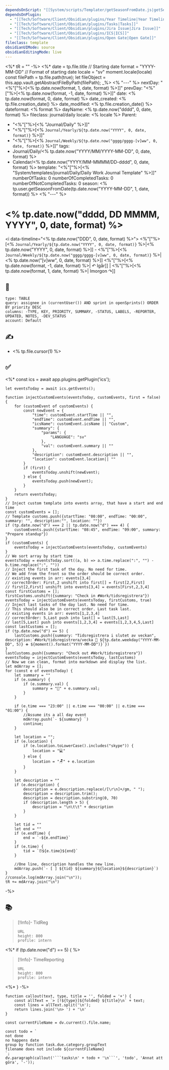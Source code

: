 ```yaml
---
dependsOnScript: "[[System/scripts/Templater/getSeasonFromDate.js|getSeasonFromDate.js]]"
dependsOnPlugin:
  - "[[Tech/Software/Client/Obsidian/plugins/Year Timeline|Year Timeline]]"
  - "[[Tech/Software/Client/Obsidian/plugins/Tasks|Tasks]]"
  - "[[Tech/Software/Client/Obsidian/plugins/Jira Issue|Jira Issue]]"
  - "[[Tech/Software/Client/Obsidian/plugins/ICS|ICS]]"
  - "[[Tech/Software/Client/Obsidian/plugins/Open Gate|Open Gate]]"
fileclass: template
obsidianUIMode: source
obsidianEditingMode: live
---
```

<%* tR = "" -%>
<%*
	date = tp.file.title // Starting date
	format = "YYYY-MM-DD" // Format of starting date
	locale = "sv"
	moment.locale(locale)
	const filePath = tp.file.path(true);
	let fileObject = this.app.vault.getAbstractFileByPath(filePath);
_%>
<% "---" %>
nextDay: "<%"["%>[<% tp.date.now(format, 1, date, format) %>]]"
prevDay: "<%"["%>[<% tp.date.now(format, -1, date, format) %>]]"
date: <% tp.date.now(format, 0, date, format) %>
date_created: <% tp.file.creation_date() %>
date_modified: <% tp.file.creation_date() %>
dateformat: <% format %>
dayName: <% tp.date.now("dddd", 0, date, format) %>
fileclass: journal/daily
locale: <% locale %>
Parent:
- "<%"["%>[<% "Journal/Daily" %>]]"
- "<%"["%>[<% `Journal/Yearly/${tp.date.now("YYYY", 0, date, format)}` %>]]"
- "<%"["%>[<% `Journal/Weekly/${tp.date.now("gggg/gggg-[v]ww", 0, date, format)}` %>]]"
tags:
- Journal/Daily/<% tp.date.now("YYYY/MM/YYYY-MM-DD", 0, date, format) %>
- Calendar/<% tp.date.now("YYYY/MM-MMMM/DD-dddd", 0, date, format) %>
template: "<%"["%>[<% "System/templates/journal/Daily/Daily Work Journal Template" %>]]"
numberOfTasks: 0
numberOfCompletedTasks: 0
numberOfNotCompletedTasks: 0
season: <% tp.user.getSeasonFromDate(tp.date.now("YYYY-MM-DD", 1, date, format)) %>
<% "---" %>
# <% tp.date.now("dddd, DD MMMM, YYYY", 0, date, format) %>

<i data-timeline="<% tp.date.now("DDD", 0, date, format) %>"></i>
<%"["%>[<% `Journal/Yearly/${tp.date.now("YYYY", 0, date, format)}` %>|<% tp.date.now("YYYY", 0, date, format) %>]] - <%"["%>[<% `Journal/Weekly/${tp.date.now("gggg/gggg-[v]ww", 0, date, format)}` %>|<% tp.date.now("[v]ww", 0, date, format) %>]]
<%"["%>[<% tp.date.now(format, -1, date, format) %>| ↶ Igår]] | <%"["%>[<% tp.date.now(format, 1, date, format) %>| Imorgon ↷]]

## 🎯

```jira-search
type: TABLE
query: assignee in (currentUser()) AND sprint in openSprints() ORDER BY priority DESC
columns: -TYPE, KEY, PRIORITY, SUMMARY, -STATUS, LABELS, -REPORTER, UPDATED, NOTES, -DEV_STATUS
account: Default
```

## ✍️

- <% tp.file.cursor(1) %>

## ✅
<%*
    const ics = await app.plugins.getPlugin('ics');
    
    let eventsToday = await ics.getEvents();
    
    function injectCustomEvents(eventsToday, customEvents, first = false) {
        for (customEvent of customEvents) {
            const newEvent = {
                "time": customEvent.startTime || "",
                "endTime": customEvent.endTime || "",
                "icsName": customEvent.icsName || "Custom",
                "summary": {
                    "params": {
                        "LANGUAGE": "sv"
                    },
                    "val": customEvent.summary || ""
                },
                "description": customEvent.description || "",
                "location": customEvent.location|| ""
            }
            if (first) {
                eventsToday.unshift(newEvent);
            } else {
                eventsToday.push(newEvent);
            }
        }
        return eventsToday;
    }
    // Inject custom template into events array, that have a start and end time
    const customEvents = [];
    // Template customs.push({startTime: "00:00", endTime: "00:00", summary: "", description:"", location: ""})
    if (tp.date.now("d") === 2 || tp.date.now("d") === 4) {
        customEvents.push({startTime: "08:45", endTime: "09:00", summary: "Prepare standup"})
    }
    if (customEvents) {
        eventsToday = injectCustomEvents(eventsToday, customEvents)
    }
    // We sort array by start time
    eventsToday = eventsToday.sort((a, b) => a.time.replace(":", "") - b.time.replace(":", ""))
    // Inject the first task of the day. No need for time.
    // We add from the front so the order should be correct order.
    // existing events in arr: events[3,4]
    // correctOrder: First,2 unshift into first[] = first[2,First]
    // first[2,First] unshift into events[3,4] = events[First,2,3,4]
    const firstCustoms = [];
    firstCustoms.unshift({summary: "Check in #Work/tidsregistrera"})
    eventsToday = injectCustomEvents(eventsToday, firstCustoms, true)
    // Inject last tasks of the day last. No need for time.
    // This should also be in correct order. Last task last.
    // existing events in arr: events[1,2,3,4]
    // correctOrder: 5,Last push into last[] = last[5,Last]
    // last[5,Last] push into events[1,2,3,4] = events[1,2,3,4,5,Last]
    const lastCustoms = [];
    if (tp.date.now("d") == 5) {
        lastCustoms.push({summary: "Tidsregistrera i slutet av veckan", description:`#Work/tidsregistrera/vecka 📅 ${tp.date.weekday("YYYY-MM-DD", 5)} ➕ ${moment().format("YYYY-MM-DD")}`})
    }
    lastCustoms.push({summary: "Check out #Work/tidsregistrera"})
    eventsToday = injectCustomEvents(eventsToday, lastCustoms)
    // Now we can clean, format into markdown and display the list.
    let mdArray = [];
    for (const e of eventsToday) {
        let summary = ""
        if (e.summary) {
            if (e.summary.val) {
                summary = "💬" + e.summary.val;
            }
        }
        
        if (e.time === "23:00" || e.time === "00:00" || e.time === "01:00") {
            //Assume its a all day event
            mdArray.push(`- ${summary} `)
            continue;
        }
        
        let location = "";
        if (e.location) {
            if (e.location.toLowerCase().includes("skype")) {
                location = "💻"
            } else {
                location = "🪑" + e.location
            }
        }
        
        let description = ""
        if (e.description) {
            description = e.description.replace(/[\r\n]+/gm, " ");
            description = description.trim();
            description = description.substring(0, 70)
            if (description.length > 5) {
                description = "\n\t\t" + description
            }
        }
        
        let tid = ""
        let end = ""
        if (e.endTime) {
            end = `-${e.endTime}`
        }
        if (e.time) {
            tid = `⏰${e.time}${end}`    
        }
        
        //One line, description handles the new line.
        mdArray.push(`- [ ] ${tid} ${summary}${location}${description}`)
    }
    //console.log(mdArray.join("\n"));
    tR += mdArray.join("\n")
-%>	

## 📚
>[!Info]- TidReg
>```gate  
>URL
>height: 800
>profile: intern
>```
<%* if (tp.date.now("d") == 5) { %>
>[!Info]- TimeReporting
>```gate  
>URL
>height: 800
>profile: intern
>```
<%* } -%> 
```dataviewjs
function callout(text, type, title = '', folded = '+') {
    const allText = `> [!${type}]${folded} ${title}\n` + text;
    const lines = allText.split('\n');
    return lines.join('\n> ') + '\n'
}

const currentFileName = dv.current().file.name;

const todo = `
not done
no happens date
group by function task.due.category.groupText
filename does not include ${currentFileName}
`;
dv.paragraph(callout('```tasks\n' + todo + '\n```', 'todo', 'Annat att göra', '-'));
```
